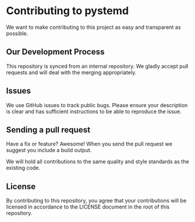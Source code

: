 # Contributing to pystemd
We want to make contributing to this project as easy and transparent as
possible.

## Our Development Process
This repository is synced from an internal repository. We gladly accept
pull requests and will deal with the merging appropriately.

## Issues
We use GitHub issues to track public bugs. Please ensure your description is
clear and has sufficient instructions to be able to reproduce the issue.

## Sending a pull request
Have a fix or feature? Awesome! When you send the pull request we suggest you
include a build output.

We will hold all contributions to the same quality and style standards as the
existing code.

## License
By contributing to this repository, you agree that your contributions will be
licensed in accordance to the LICENSE document in the root of this repository.
